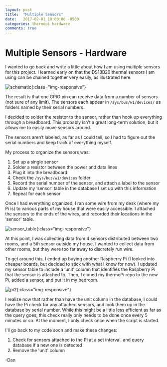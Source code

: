 ```yaml
---
layout: post
title:  "Multiple Sensors"
date:   2017-02-01 18:00:00 -0500
categories: thermopi hardware
comments: true
---
```

<!--more-->

# Multiple Sensors - Hardware

I wanted to go back and write a little about how I am using multiple sensors for this project. I learned early on that the DS18B20 thermal sensors I am using can be chained together very easily, as illustrated here:

![schematic]({{site.url}}/assets/2017-02-01-multiple-sensors/schematic.png){:class="img-responsive"}

The result is that one GPIO pin can receive data from a number of sensors (not sure of any limit). The sensors each appear in `/sys/bus/w1/devices/` as folders named by their serial numbers.

I decided to solder the resistor to the sensor, rather than hook up everything through a breadboard. This probably isn’t a great long-term solution, but it allows me to easily move sensors around.

The sensors aren’t labeled, as far as I could tell, so I had to figure out the serial numbers and keep track of everything myself. 

My process to organize the sensors was:

1. Set up a single sensor
1. Solder a resistor between the power and data lines
1. Plug it into the breadboard
1. Check the `/sys/bus/w1/devices` folder 
1. Record the serial number of the sensor, and attach a label to the sensor
1. Update my ‘sensor’ table in the database I set up with this information
1. Repeat for each sensor

Once I had everything organized, I ran some wire from my desk (where my Pi is) to various parts of my house that were easily accessible. I attached the sensors to the ends of the wires, and recorded their locations in the ‘sensor’ table.

![sensor_table]({{site.url}}/assets/2017-02-01-multiple-sensors/sensor_table.png){:class="img-responsive"}

At this point, I was collecting data from 4 sensors distributed between two rooms, and a 5th sensor outside my house. I wanted to collect data from other rooms, but they were too far away to discretely run wire. 

To get around this, I ended up buying another Raspberry Pi (I looked into cheaper boards, but decided to stick with what I know for now). I updated my sensor table to include a ‘unit’ column that identifies the Raspberry Pi that the sensor is attached to. Then, I cloned my thermoPi repo to the new Pi, added a sensor, and put it in my bedroom.

![pi2]({{site.url}}/assets/2017-02-01-multiple-sensors/pi2.png){:class="img-responsive"}

I realize now that rather than have the unit column in the database, I could have the Pi check for any attached sensors, and look them up in the database by serial number. While this might be a little less efficient as far as the query goes, this check really only needs to be done once every 5 minutes or so. At the moment, I only check once when the script is started.

I'll go back to my code soon and make these changes:

1. Check for sensors attached to the Pi at a set interval, and query database if a new one is detected
1. Remove the 'unit' column

-Dan
